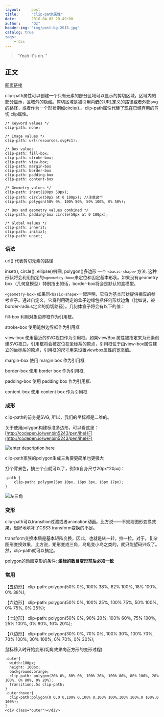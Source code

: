 ```yaml
---
layout:     post
title:      "clip-path属性"
date:       2018-04-02 20:49:00
author:     "Qz"
header-img: "img/post-bg-2015.jpg"
catalog: true
tags:
    - Css
---
```


> “Yeah It's on. ”


## 正文
[网页链接](https://developer.mozilla.org/zh-CN/docs/Web/CSS/clip-path)


clip-path属性可以创建一个只有元素的部分区域可以显示的剪切区域。区域内的部分显示，区域外的隐藏。剪切区域是被引用内嵌的URL定义的路径或者外部svg的路径，或者作为一个形状例如circle().。clip-path属性代替了现在已经弃用的剪切 clip属性。

```
/* Keyword values */
clip-path: none;

/* Image values */ 
clip-path: url(resources.svg#c1);

/* Box values
clip-path: fill-box;
clip-path: stroke-box;
clip-path: view-box;
clip-path: margin-box
clip-path: border-box
clip-path: padding-box
clip-path: content-box

/* Geometry values */
clip-path: inset(100px 50px);
clip-path: circle(50px at 0 100px); //注意这个
clip-path: polygon(50% 0%, 100% 50%, 50% 100%, 0% 50%);

/* Box and geometry values combined */
clip-path: padding-box circle(50px at 0 100px);

/* Global values */
clip-path: inherit;
clip-path: initial;
clip-path: unset;
```


### 语法

url()
    代表剪切元素的路径
    
inset(), circle(), ellipse()椭圆, polygon()多边形
一个 `<basic-shape>` 方法. 这种形状将会利用指定的`<geometry-box>`来定位和固定基本形状。如果没有geometry box（几何盒模型）特别指出的话，border-box将会是默认的盒模型。

`<geometry-box>`
    如果同`<basic-shape>`一起声明，它将为基本形状提供相应的参考盒子。通过自定义，它将利用确定的盒子边缘包括任何形状边角（比如说，被border-radius定义的剪切路径）。几何体盒子将会有以下的值：

fill-box
        利用对象边界框作为引用框。
        
stroke-box
        使用笔触边界框作为引用框
        
view-box
        使用最近的SVG视口作为引用框。如果viewBox 属性被指定来为元素创建SVG视口，引用框将会被定位在坐标系的原点，引用框位于由view-box属性建立的坐标系的原点，引用框的尺寸用来设置viewbox属性的宽高值。
        
margin-box
        使用 margin box 作为引用框
        
border-box
        使用 border box 作为引用框.
        
padding-box
        使用 padding box 作为引用框.
        
content-box
        使用 content box 作为引用框





### 成形
clip-path的前身是SVG, 所以，我们的坐标都是二维的。

关于使用polygon构建标准多边形，可以看这里：
[http://codepen.io/wenbin5243/pen/iheHF](http://codepen.io/wenbin5243/pen/iheHF)


![enter description here][1]


clip-path家族的polygon生成三角要更简单也更强大

打个背景色，搞三个点就可以了，例如(自身尺寸20px*20px)：
```
.path {
    clip-path: polygon(5px 10px, 16px 3px, 16px 17px);
}
```




![左三角][2]




### 变形
clip-path可以transition过渡或者animation动画。比方说——不规则图形变换效果，很好地填补了CSS3 transform变换的不足。


transform变换本质是基本矩阵变换，因此，也就是转一转，拉一拉。对于，复杂图形变换效果，比方说，矩形变成三角，乌龟变小鸟之类的，就只能望码兴叹了。然，clip-path就可以搞定。


polygon的动画变形的条件:
**坐标的数目变形前后必须一致**



### 常用
【五边形】
clip-path: polygon(50% 0%, 100% 38%, 82% 100%, 18% 100%, 0% 38%);

【六边形】
clip-path: polygon(50% 0%, 100% 25%, 100% 75%, 50% 100%, 0% 75%, 0% 25%);

【七边形】
clip-path: polygon(50% 0%, 90% 20%, 100% 60%, 75% 100%, 25% 100%, 0% 60%, 10% 20%);

【八边形】
clip-path: polygon(30% 0%, 70% 0%, 100% 30%, 100% 70%, 70% 100%, 30% 100%, 0% 70%, 0% 30%);


鼠标移入时开始变形(切角效果向正方形的变形过程)
```
.outer{
  width:100px;
  height: 100px;
  background:orange;
  clip-path: polygon(20% 0%, 80% 0%, 100% 20%, 100% 80%, 80% 100%, 20% 100%, 0% 80%, 0% 20%);
  transition:.5s clip-path;
}  
.outer:hover{
  clip-path:polygon(0 0,0 0,100% 0,100% 0,100% 100%,100% 100%,0 100%,0 100%);
}
<div class="outer"></div>
```



  [1]: http://image.zhangxinxu.com/image/blog/201503/2015-03-25_231542.png
  [2]: http://image.zhangxinxu.com/image/blog/201503/2015-03-25_232746.png